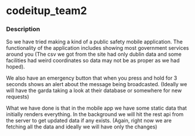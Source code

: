 # codeitup_team2

### Description
So we have tried making a kind of a public safety mobile application. The functionality of the application includes showing most government services around you (The csv we got from the site had only dublin data and some facilities had weird coordinates so data may not be as proper as we had hoped).

We also have an emergency button that when you press and hold for 3 seconds shows an alert about the message being broadcasted. (Ideally we will have the garda taking a look at their database or somewhere for new requests)

What we have done is that in the mobile app we have some static data that initially renders everything. In the background we will hit the rest api from the server to get updated data if any exists. (Again, right now we are fetching all the data and ideally we will have only the changes)
